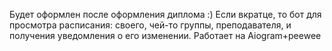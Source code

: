 Будет оформлен после оформления диплома :)
Если вкратце, то бот для просмотра расписания: своего, чей-то группы, преподавателя, и получения уведомления о его изменении.
Работает на Aiogram+peewee